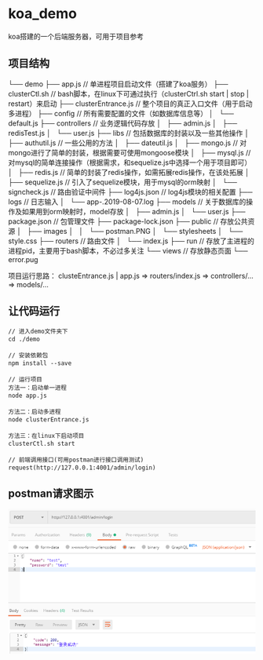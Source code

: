 # koa_demo
koa搭建的一个后端服务器，可用于项目参考

## 项目结构

└── demo
    ├── app.js  // 单进程项目启动文件（搭建了koa服务）
    ├── clusterCtl.sh  // bash脚本，在linux下可通过执行（clusterCtrl.sh start | stop | restart）来启动
    ├── clusterEntrance.js  // 整个项目的真正入口文件（用于启动多进程）
    ├── config  // 所有需要配置的文件（如数据库信息等）
    │   └── default.js
    ├── controllers  // 业务逻辑代码存放
    │   ├── admin.js
    │   ├── redisTest.js
    │   └── user.js
    ├── libs  // 包括数据库的封装以及一些其他操作
    │   ├── authutil.js  // 一些公用的方法
    │   ├── dateutil.js
    │   ├── mongo.js  // 对mongo进行了简单的封装，根据需要可使用mongoose模块
    │   ├── mysql.js  // 对mysql的简单连接操作（根据需求，和sequelize.js中选择一个用于项目即可）
    │   ├── redis.js  // 简单的封装了redis操作，如需拓展redis操作，在该处拓展
    │   ├── sequelize.js  // 引入了sequelize模块，用于mysql的orm映射
    │   └── signcheck.js  // 路由验证中间件
    ├── log4js.json  // log4js模块的相关配置
    ├── logs  // 日志输入
    │   └── app-.2019-08-07.log
    ├── models  // 关于数据库的操作及如果用到orm映射时，model存放
    │   ├── admin.js
    │   └── user.js
    ├── package.json  // 包管理文件
    ├── package-lock.json
    ├── public  // 存放公共资源
    │   ├── images
    │   │   └── postman.PNG
    │   └── stylesheets
    │       └── style.css
    ├── routers  // 路由文件
    │   └── index.js
    ├── run  // 存放了主进程的进程pid，主要用于bash脚本，不必过多关注
    └── views  // 存放静态页面
        └── error.pug

项目运行思路： clusteEntrance.js | app.js => routers/index.js => controllers/... => models/...

## 让代码运行
```
// 进入demo文件夹下
cd ./demo

// 安装依赖包
npm install --save

// 运行项目
方法一：启动单一进程
node app.js

方法二：启动多进程
node clusterEntrance.js

方法三：在linux下启动项目
clusterCtl.sh start

// 前端调用接口(可用postman进行接口调用测试)
request(http://127.0.0.1:4001/admin/login)
```

## postman请求图示
![avatar](./demo/public/images/postman.PNG)
